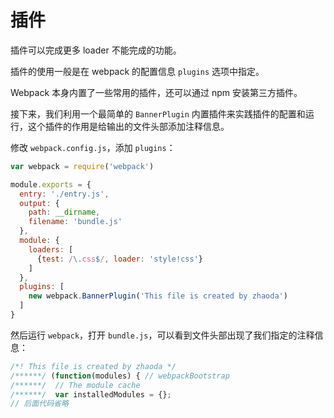 # 插件

插件可以完成更多 loader 不能完成的功能。

插件的使用一般是在 webpack 的配置信息 `plugins` 选项中指定。

Webpack 本身内置了一些常用的插件，还可以通过 npm 安装第三方插件。

接下来，我们利用一个最简单的 `BannerPlugin` 内置插件来实践插件的配置和运行，这个插件的作用是给输出的文件头部添加注释信息。

修改 `webpack.config.js`，添加 `plugins`：

```js
var webpack = require('webpack')

module.exports = {
  entry: './entry.js',
  output: {
    path: __dirname,
    filename: 'bundle.js'
  },
  module: {
    loaders: [
      {test: /\.css$/, loader: 'style!css'}
    ]
  },
  plugins: [
    new webpack.BannerPlugin('This file is created by zhaoda')
  ]
}
```

然后运行 `webpack`，打开 `bundle.js`，可以看到文件头部出现了我们指定的注释信息：

```js
/*! This file is created by zhaoda */
/******/ (function(modules) { // webpackBootstrap
/******/  // The module cache
/******/  var installedModules = {};
// 后面代码省略
```